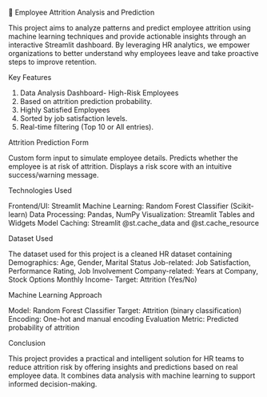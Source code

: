 🚀 Employee Attrition Analysis and Prediction

This project aims to analyze patterns and predict employee attrition using machine learning techniques and provide actionable insights through an interactive Streamlit dashboard. By leveraging HR analytics, we empower organizations to better understand why employees leave and take proactive steps to improve retention.

Key Features
 1. Data Analysis Dashboard- High-Risk Employees
 2. Based on attrition prediction probability.
 3. Highly Satisfied Employees
 4. Sorted by job satisfaction levels.
 5. Real-time filtering (Top 10 or All entries).
     
 Attrition Prediction Form
 
 Custom form input to simulate employee details.
 Predicts whether the employee is at risk of attrition.
 Displays a risk score with an intuitive success/warning message.
 
Technologies Used

Frontend/UI: Streamlit
Machine Learning: Random Forest Classifier (Scikit-learn)
Data Processing: Pandas, NumPy
Visualization: Streamlit Tables and Widgets
Model Caching: Streamlit @st.cache_data and @st.cache_resource

Dataset Used
 
The dataset used for this project is a cleaned HR dataset containing
Demographics: Age, Gender, Marital Status
Job-related: Job Satisfaction, Performance Rating, Job Involvement
Company-related: Years at Company, Stock Options
Monthly Income- Target: Attrition (Yes/No)

 Machine Learning Approach
 
 Model: Random Forest Classifier
 Target: Attrition (binary classification)
 Encoding: One-hot and manual encoding
 Evaluation Metric: Predicted probability of attrition

Conclusion

This project provides a practical and intelligent solution for HR teams to reduce attrition risk by offering
insights and predictions based on real employee data. It combines data analysis with machine learning to
support informed decision-making.



